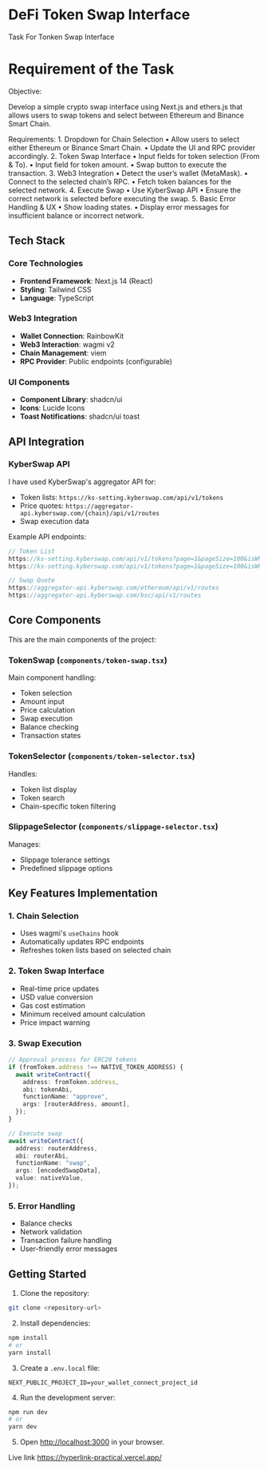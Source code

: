 # DeFi Token Swap Interface

Task For Tonken Swap Interface

# Requirement of the Task

Objective:

Develop a simple crypto swap interface using Next.js and ethers.js that allows users to swap tokens and select between Ethereum and Binance Smart Chain.

Requirements: 1. Dropdown for Chain Selection
• Allow users to select either Ethereum or Binance Smart Chain.
• Update the UI and RPC provider accordingly. 2. Token Swap Interface
• Input fields for token selection (From & To).
• Input field for token amount.
• Swap button to execute the transaction. 3. Web3 Integration
• Detect the user’s wallet (MetaMask).
• Connect to the selected chain’s RPC.
• Fetch token balances for the selected network. 4. Execute Swap
• Use KyberSwap API
• Ensure the correct network is selected before executing the swap. 5. Basic Error Handling & UX
• Show loading states.
• Display error messages for insufficient balance or incorrect network.

## Tech Stack

### Core Technologies

- **Frontend Framework**: Next.js 14 (React)
- **Styling**: Tailwind CSS
- **Language**: TypeScript

### Web3 Integration

- **Wallet Connection**: RainbowKit
- **Web3 Interaction**: wagmi v2
- **Chain Management**: viem
- **RPC Provider**: Public endpoints (configurable)

### UI Components

- **Component Library**: shadcn/ui
- **Icons**: Lucide Icons
- **Toast Notifications**: shadcn/ui toast

## API Integration

### KyberSwap API

I have used KyberSwap's aggregator API for:

- Token lists: `https://ks-setting.kyberswap.com/api/v1/tokens`
- Price quotes: `https://aggregator-api.kyberswap.com/{chain}/api/v1/routes`
- Swap execution data

Example API endpoints:

```typescript
// Token List
https://ks-setting.kyberswap.com/api/v1/tokens?page=1&pageSize=100&isWhitelisted=true&chainIds=1
https://ks-setting.kyberswap.com/api/v1/tokens?page=1&pageSize=100&isWhitelisted=true&chainIds=56

// Swap Quote
https://aggregator-api.kyberswap.com/ethereum/api/v1/routes
https://aggregator-api.kyberswap.com/bsc/api/v1/routes
```

## Core Components

This are the main components of the project:

### TokenSwap (`components/token-swap.tsx`)

Main component handling:

- Token selection
- Amount input
- Price calculation
- Swap execution
- Balance checking
- Transaction states

### TokenSelector (`components/token-selector.tsx`)

Handles:

- Token list display
- Token search
- Chain-specific token filtering

### SlippageSelector (`components/slippage-selector.tsx`)

Manages:

- Slippage tolerance settings
- Predefined slippage options

## Key Features Implementation

### 1. Chain Selection

- Uses wagmi's `useChains` hook
- Automatically updates RPC endpoints
- Refreshes token lists based on selected chain

### 2. Token Swap Interface

- Real-time price updates
- USD value conversion
- Gas cost estimation
- Minimum received amount calculation
- Price impact warning

### 3. Swap Execution

```typescript
// Approval process for ERC20 tokens
if (fromToken.address !== NATIVE_TOKEN_ADDRESS) {
  await writeContract({
    address: fromToken.address,
    abi: tokenAbi,
    functionName: "approve",
    args: [routerAddress, amount],
  });
}

// Execute swap
await writeContract({
  address: routerAddress,
  abi: routerAbi,
  functionName: "swap",
  args: [encodedSwapData],
  value: nativeValue,
});
```

### 5. Error Handling

- Balance checks
- Network validation
- Transaction failure handling
- User-friendly error messages

## Getting Started

1. Clone the repository:

```bash
git clone <repository-url>
```

2. Install dependencies:

```bash
npm install
# or
yarn install
```

3. Create a `.env.local` file:

```env
NEXT_PUBLIC_PROJECT_ID=your_wallet_connect_project_id
```

4. Run the development server:

```bash
npm run dev
# or
yarn dev
```

5. Open [http://localhost:3000](http://localhost:3000) in your browser.

Live link https://hyperlink-practical.vercel.app/

